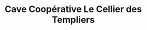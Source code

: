 ---
title: "Cave Coopérative Le Cellier des Templiers"
url: /bras/cave-cooperative-le-cellier-des-templiers/
shop: alcool
---